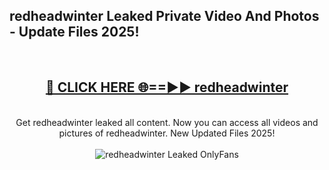 <h2>redheadwinter Leaked Private Video And Photos - Update Files 2025!</h2>
<br>
<div align="center">
<h2><a href="https://linkcuts.com/hfmhzwbr" rel="nofollow">🔴 CLICK HERE 🌐==►► redheadwinter</a></h2>
<br>
Get redheadwinter leaked all content. Now you can access all videos and pictures of redheadwinter. New Updated Files 2025!
<br>
<br>
<a href="https://linkcuts.com/hfmhzwbr" rel="nofollow" data-target="animated-image.originalLink"><img src="https://i.ibb.co.com/WyWwxjT/player-gif2.gif" alt="redheadwinter Leaked OnlyFans" style="max-width: 100%; display: inline-block;" data-target="animated-image.originalImage"></a>
</div>
<br>